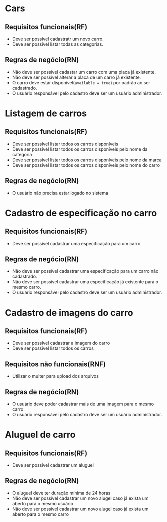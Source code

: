 # Cars
## Requisitos funcionais(RF)
* Deve ser possível cadastratr um novo carro.
* Deve ser possível listar todas as categorias.

## Regras de negócio(RN)
* Não deve ser possível cadastar um carro com uma placa já existente.
* Não deve ser possível alterar a placa de um carro já existente.
* O carro deve estar disponível(`available = true`) por padrão ao ser cadastrado.
* O usuário responsável pelo cadastro deve ser um usuário administrador.
# Listagem de carros
## Requisitos funcionais(RF)
* Deve ser possível listar todos os carros disponíveis
* Deve ser possível listar todos os carros disponíveis pelo nome da categoria
* Deve ser possível listar todos os carros disponíveis pelo nome da marca
* Deve ser possível listar todos os carros disponíveis pelo nome do carro
## Regras de negócio(RN)
* O usuário não precisa estar logado no sistema
# Cadastro de especificação no carro
## Requisitos funcionais(RF)
* Deve ser possível cadastrar uma especificação para um carro
## Regras de negócio(RN)
* Não deve ser possível cadastrar uma especificação para um carro não cadastrado.
* Não deve ser possível cadastrar uma especificação já existente para o mesmo carro.
* O usuário responsável pelo cadastro deve ser um usuário administrador.
# Cadastro de imagens do carro
## Requisitos funcionais(RF)
* Deve ser possível cadastrar a imagem do carro
* Deve ser possível listar todos os carros
## Requisitos não funcionais(RNF)
* Utilizar o multer para upload dos arquivos
## Regras de negócio(RN)
* O usuário deve poder cadastrar mais de uma imagem para o mesmo carro
* O usuário responsável pelo cadastro deve ser um usuário administrador.
# Aluguel de carro
## Requisitos funcionais(RF)
* Deve ser possível cadastrar um aluguel
## Regras de negócio(RN)
* O aluguel deve ter duração mínima de 24 horas
* Não deve ser possível cadastrar um novo alugel caso já exista um aberto para o mesmo usuário
* Não deve ser possível cadastrar um novo alugel caso já exista um aberto para o mesmo carro
